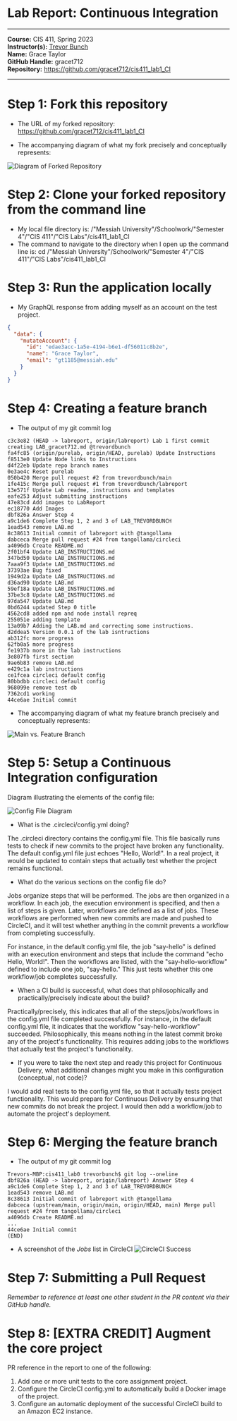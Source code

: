 # Lab Report: Continuous Integration
___
**Course:** CIS 411, Spring 2023  
**Instructor(s):** [Trevor Bunch](https://github.com/trevordbunch)  
**Name:** Grace Taylor  
**GitHub Handle:** gracet712  
**Repository:** https://github.com/gracet712/cis411_lab1_CI 
___

# Step 1: Fork this repository
- The URL of my forked repository: https://github.com/gracet712/cis411_lab1_CI

- The accompanying diagram of what my fork precisely and conceptually represents:

![Diagram of Forked Repository](/assets/fork_diagram.jpg)

# Step 2: Clone your forked repository from the command line  
- My local file directory is: /"Messiah University"/Schoolwork/"Semester 4"/"CIS 411"/"CIS Labs"/cis411_lab1_CI
- The command to navigate to the directory when I open up the command line is: cd /"Messiah University"/Schoolwork/"Semester 4"/"CIS 411"/"CIS Labs"/cis411_lab1_CI

# Step 3: Run the application locally
- My GraphQL response from adding myself as an account on the test project.
``` json
{
  "data": {
    "mutateAccount": {
      "id": "edae3acc-1a5e-4194-b6e1-df56011c8b2e",
      "name": "Grace Taylor",
      "email": "gt1185@messiah.edu"
    }
  }
}
```

# Step 4: Creating a feature branch
- The output of my git commit log
```
c3c3e82 (HEAD -> labreport, origin/labreport) Lab 1 first commit creating LAB_gracet712.md @trevordbunch
fa4fc85 (origin/purelab, origin/HEAD, purelab) Update Instructions
f8513e0 Update Node links to Instructions
d4f22eb Update repo branch names
0e3ae4c Reset purelab
050b420 Merge pull request #2 from trevordbunch/main
1fe415c Merge pull request #1 from trevordbunch/labreport
13e571f Update Lab readme, instructions and templates
eafe253 Adjust submitting instructions
47e83cd Add images to LabReport
ec18770 Add Images
dbf826a Answer Step 4
a9c1de6 Complete Step 1, 2 and 3 of LAB_TREVORDBUNCH
1ead543 remove LAB.md
8c38613 Initial commit of labreport with @tangollama
dabceca Merge pull request #24 from tangollama/circleci
a4096db Create README.md
2f01bf4 Update LAB_INSTRUCTIONS.md
347bd50 Update LAB_INSTRUCTIONS.md
7aaa9f3 Update LAB_INSTRUCTIONS.md
37393ae Bug fixed
1949d2a Update LAB_INSTRUCTIONS.md
d36ad90 Update LAB.md
59ef18a Update LAB_INSTRUCTIONS.md
37be3c8 Update LAB_INSTRUCTIONS.md
97da547 Update LAB.md
0bd6244 updated Step 0 title
4562cd8 added npm and node install repreq
255051e adding template
13a09b7 Adding the LAB.md and correcting some instructions.
d2ddea5 Version 0.0.1 of the lab isntructions
ab312fc more progress
62fb0a5 more progress
fe1937b more in the lab instructions
3e807fb first section
9ae6b83 remove LAB.md
e429c1a lab instructions
ce1fcea circleci default config
80bbdbb circleci default config
968099e remove test db
7362cd1 working
44ce6ae Initial commit
```

- The accompanying diagram of what my feature branch precisely and conceptually represents:

![Main vs. Feature Branch](/assets/main_vs_feature_branch.jpg)

# Step 5: Setup a Continuous Integration configuration

Diagram illustrating the elements of the config file:

![Config File Diagram](/assets/config_file_diagram.jpg)

- What is the .circleci/config.yml doing?  

The .circleci directory contains the config.yml file. This file basically runs tests to check if new commits to the project have broken any functionality. The default config.yml file just echoes "Hello, World!". In a real project, it would be updated to contain steps that actually test whether the project remains functional.

- What do the various sections on the config file do? 

Jobs organize steps that will be performed. The jobs are then organized in a workflow. In each job, the execution environment is specified, and then a list of steps is given. Later, workflows are defined as a list of jobs. These workflows are performed when new commits are made and pushed to CircleCI, and it will test whether anything in the commit prevents a workflow from completing successfully.

For instance, in the default config.yml file, the job "say-hello" is defined with an execution environment and steps that include the command "echo Hello, World!". Then the workflows are listed, with the "say-hello-workflow" defined to include one job, "say-hello." This just tests whether this one workflow/job completes successfully.
   

- When a CI build is successful, what does that philosophically and practically/precisely indicate about the build?

Practically/precisely, this indicates that all of the steps/jobs/workflows in the config.yml file completed successfully. For instance, in the default config.yml file, it indicates that the workflow "say-hello-workflow" succeeded. Philosophically, this means nothing in the latest commit broke any of the project's functionality. This requires adding jobs to the workflows that actually test the project's functionality.
   

- If you were to take the next step and ready this project for Continuous Delivery, what additional changes might you make in this configuration (conceptual, not code)?  

I would add real tests to the config.yml file, so that it actually tests project functionality. This would prepare for Continuous Delivery by ensuring that new commits do not break the project. I would then add a workflow/job to automate the project's deployment. 
   

# Step 6: Merging the feature branch
* The output of my git commit log
```
Trevors-MBP:cis411_lab0 trevorbunch$ git log --oneline
dbf826a (HEAD -> labreport, origin/labreport) Answer Step 4
a9c1de6 Complete Step 1, 2 and 3 of LAB_TREVORDBUNCH
1ead543 remove LAB.md
8c38613 Initial commit of labreport with @tangollama
dabceca (upstream/main, origin/main, origin/HEAD, main) Merge pull request #24 from tangollama/circleci
a4096db Create README.md
...
44ce6ae Initial commit
(END)
```

* A screenshot of the _Jobs_ list in CircleCI
![CircleCI Success](../assets/circleci_success.png)

# Step 7: Submitting a Pull Request
_Remember to reference at least one other student in the PR content via their GitHub handle._



# Step 8: [EXTRA CREDIT] Augment the core project
PR reference in the report to one of the following:
1. Add one or more unit tests to the core assignment project. 
2. Configure the CircleCI config.yml to automatically build a Docker image of the project.
3. Configure an automatic deployment of the successful CircleCI build to an Amazon EC2 instance.
